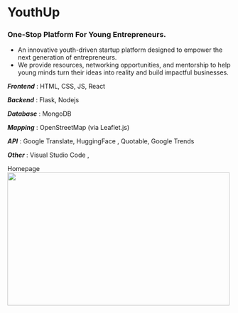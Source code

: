# YouthUp
### One-Stop Platform For Young Entrepreneurs.
* An innovative youth-driven startup platform designed to empower the next generation of entrepreneurs.
* We provide resources, networking opportunities, and mentorship to help young minds turn their ideas into reality and build impactful businesses.

***Frontend*** : HTML, CSS, JS, React

***Backend*** : Flask, Nodejs

***Database*** :  MongoDB

***Mapping*** :  OpenStreetMap (via Leaflet.js)

***API*** : Google Translate, HuggingFace , Quotable, Google Trends

***Other*** : Visual Studio Code , 

Homepage
<br>
<img src="https://github.com/user-attachments/assets/fd142d45-a159-4bde-a983-243553d3464d" width="500" height="300">
<br>


